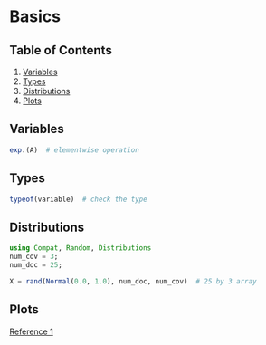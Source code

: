 # Basics

## Table of Contents
1. [Variables](#variables)
2. [Types](#types)
3. [Distributions](#distributions)
4. [Plots](#plots)

## Variables
```julia
exp.(A)  # elementwise operation
```

## Types
```julia
typeof(variable)  # check the type
```


## Distributions
```julia
using Compat, Random, Distributions
num_cov = 3;
num_doc = 25;

X = rand(Normal(0.0, 1.0), num_doc, num_cov)  # 25 by 3 array
```


## Plots
[Reference 1](http://docs.juliaplots.org/latest/tutorial/)

